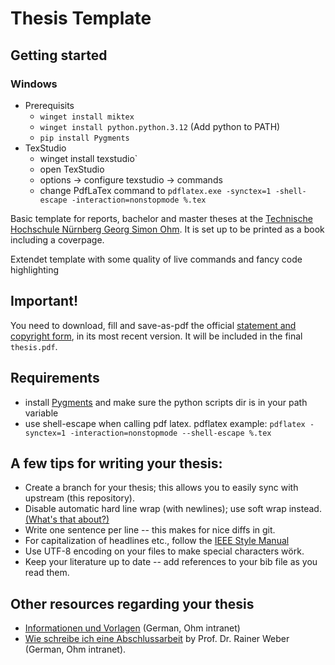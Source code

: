 

# Thesis Template

## Getting started

### Windows

 - Prerequisits 
	 - `winget install miktex`
	 - `winget install python.python.3.12` (Add python to PATH)
	 - `pip install Pygments`
 - TexStudio
	 - winget install texstudio`
	 - open TexStudio
	 - options -> configure texstudio -> commands
	 - change PdfLaTex command to `pdflatex.exe -synctex=1 -shell-escape -interaction=nonstopmode %.tex`	 
 

Basic template for reports, bachelor and master theses at the [Technische Hochschule Nürnberg Georg Simon Ohm](https://www.th-nuernberg.de/).
It is set up to be printed as a book including a coverpage.

Extendet template with some quality of live commands and fancy code highlighting


## Important!

You need to download, fill and save-as-pdf the official [statement and copyright form](https://intern.ohmportal.de/fileadmin/Gelenkte_Doks/Abt/SZS/SB/SB_0050_FO_Pruefungsrechtliche_Erklaerung_und_Erklaerung_zur_Veroeffentlichung_der_Abschlussarbeit_public.pdf), in its most recent version.
It will be included in the final `thesis.pdf`.


## Requirements
- install [Pygments](https://pygments.org) and make sure the python scripts dir is in your path variable
- use shell-escape when calling pdf latex. pdflatex example: `pdflatex -synctex=1 -interaction=nonstopmode --shell-escape %.tex`

## A few tips for writing your thesis:

- Create a branch for your thesis; this allows you to easily sync with upstream (this repository).
- Disable automatic hard line wrap (with newlines); use soft wrap instead. [(What's that about?)](https://stackoverflow.com/questions/319925/difference-between-hard-wrap-and-soft-wrap)
- Write one sentence per line -- this makes for nice diffs in git.
- For capitalization of headlines etc., follow the [IEEE Style Manual](https://journals.ieeeauthorcenter.ieee.org/your-role-in-article-production/ieee-editorial-style-manual/)
- Use UTF-8 encoding on your files to make special characters wörk.
- Keep your literature up to date -- add references to your bib file as you read them.


## Other resources regarding your thesis

- [Informationen und Vorlagen](https://intern.ohmportal.de/institutionen/fakultaeten/informatik/studierende/infos-zum-studium/abschlussarbeiten/informationen-und-vorlagen/page.html) (German, Ohm intranet)
- [Wie schreibe ich eine Abschlussarbeit](https://www.in.th-nuernberg.de/Professors/Weber/Abschlussarbeit%20Methodik.pdf) by Prof. Dr. Rainer Weber (German, Ohm intranet).
